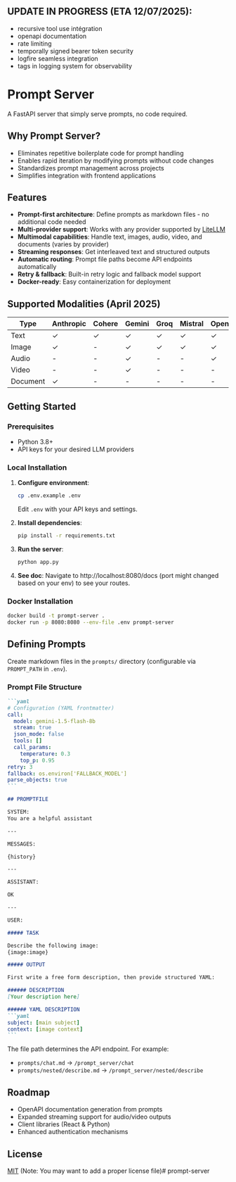 ## UPDATE IN PROGRESS (ETA 12/07/2025):
- recursive tool use intégration
- openapi documentation
- rate limiting
- temporally signed bearer token security
- logfire seamless integration
- tags in logging system for observability

# Prompt Server

A FastAPI server that simply serve prompts, no code required.

## Why Prompt Server?

- Eliminates repetitive boilerplate code for prompt handling
- Enables rapid iteration by modifying prompts without code changes
- Standardizes prompt management across projects
- Simplifies integration with frontend applications

## Features

- **Prompt-first architecture**: Define prompts as markdown files - no additional code needed
- **Multi-provider support**: Works with any provider supported by [LiteLLM](https://docs.litellm.ai/docs/providers)
- **Multimodal capabilities**: Handle text, images, audio, video, and documents (varies by provider)
- **Streaming responses**: Get interleaved text and structured outputs
- **Automatic routing**: Prompt file paths become API endpoints automatically
- **Retry & fallback**: Built-in retry logic and fallback model support
- **Docker-ready**: Easy containerization for deployment

## Supported Modalities (April 2025)

| Type       | Anthropic | Cohere | Gemini | Groq | Mistral | OpenAI |
|------------|-----------|--------|--------|------|---------|--------|
| Text       | ✓         | ✓      | ✓      | ✓    | ✓       | ✓      |
| Image      | ✓         | -      | ✓      | ✓    | ✓       | ✓      |
| Audio      | -         | -      | ✓      | -    | -       | ✓      |
| Video      | -         | -      | ✓      | -    | -       | -      |
| Document   | ✓         | -      | -      | -    | -       | -      |

## Getting Started

### Prerequisites
- Python 3.8+
- API keys for your desired LLM providers

### Local Installation

1. **Configure environment**:
   ```bash
   cp .env.example .env
   ```
   Edit `.env` with your API keys and settings.

2. **Install dependencies**:
   ```bash
   pip install -r requirements.txt
   ```

3. **Run the server**:
   ```bash
   python app.py
   ```

4. **See doc**:
    Navigate to http://localhost:8080/docs (port might changed based on your env) to see your routes.

### Docker Installation
```bash
docker build -t prompt-server .
docker run -p 8080:8080 --env-file .env prompt-server
```

## Defining Prompts

Create markdown files in the `prompts/` directory (configurable via `PROMPT_PATH` in `.env`).

### Prompt File Structure
````markdown
```yaml
# Configuration (YAML frontmatter)
call:
  model: gemini-1.5-flash-8b
  stream: true
  json_mode: false
  tools: []
  call_params:
    temperature: 0.3
    top_p: 0.95
retry: 3
fallback: os.environ['FALLBACK_MODEL']
parse_objects: true
```

## PROMPTFILE

SYSTEM:
You are a helpful assistant

---

MESSAGES:

{history}

---

ASSISTANT:

OK

---

USER:

##### TASK

Describe the following image:
{image:image}

##### OUTPUT

First write a free form description, then provide structured YAML:

###### DESCRIPTION
[Your description here]

###### YAML DESCRIPTION
```yaml
subject: [main subject]
context: [image context]
```
````

The file path determines the API endpoint. For example:
- `prompts/chat.md` → `/prompt_server/chat`
- `prompts/nested/describe.md` → `/prompt_server/nested/describe`

## Roadmap

- OpenAPI documentation generation from prompts
- Expanded streaming support for audio/video outputs
- Client libraries (React & Python)
- Enhanced authentication mechanisms



## License

[MIT](LICENSE) (Note: You may want to add a proper license file)# prompt-server
